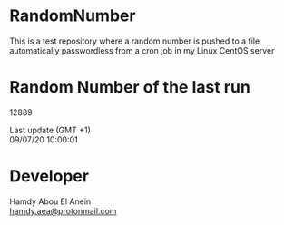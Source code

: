 # RandomNumber    
This is a test repository where a random number is pushed to a file automatically passwordless from a cron job in my Linux CentOS server    
# Random Number of the last run   
12889
      
Last update (GMT +1)    
09/07/20 10:00:01
# Developer    
Hamdy Abou El Anein   
hamdy.aea@protonmail.com
